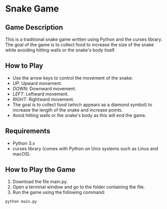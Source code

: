 # Snake Game

## Game Description

This is a traditional snake game written using Python and the curses library. The goal of the game is to collect food to increase the size of the snake while avoiding hitting walls or the snake's body itself.

## How to Play
- Use the arrow keys to control the movement of the snake:
- *UP*: Upward movement.
- *DOWN*: Downward movement.
- *LEFT*: Leftward movement.
- *RIGHT*: Rightward movement.
- The goal is to collect food (which appears as a diamond symbol) to increase the length of the snake and increase points.
- Avoid hitting walls or the snake's body as this will end the game.

## Requirements
- Python 3.x
- curses library (comes with Python on Unix systems such as Linux and macOS).

## How to Play the Game
1. Download the file main.py.
2. Open a terminal window and go to the folder containing the file.
 3. Run the game using the following command:
```bash
python main.py
